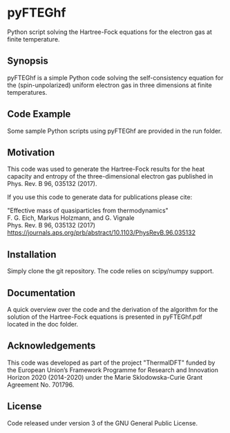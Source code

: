 # pyFTEGhf
Python script solving the Hartree-Fock equations for the electron gas at finite temperature.

## Synopsis

pyFTEGhf is a simple Python code solving the self-consistency equation for the (spin-unpolarized) uniform electron gas in three dimensions at finite temperatures.

## Code Example

Some sample Python scripts using pyFTEGhf are provided in the run folder.

## Motivation

This code was used to generate the Hartree-Fock results for the heat capacity and entropy of the three-dimensional electron gas published in Phys. Rev. B 96, 035132 (2017).

If you use this code to generate data for publications please cite:

"Effective mass of quasiparticles from thermodynamics"  
F. G. Eich, Markus Holzmann, and G. Vignale  
Phys. Rev. B 96, 035132 (2017)
https://journals.aps.org/prb/abstract/10.1103/PhysRevB.96.035132

## Installation

Simply clone the git repository. The code relies on scipy/numpy support.

## Documentation

A quick overview over the code and the derivation of the algorithm for the solution of the Hartree-Fock equations is presented in pyFTEGhf.pdf located in the doc folder.  

## Acknowledgements

This code was developed as part of the project "ThermalDFT" funded by the European Union’s Framework Programme for Research and Innovation Horizon 2020 (2014-2020) under the Marie Sklodowska-Curie Grant Agreement No. 701796.

## License

Code released under version 3 of the GNU General Public License.

